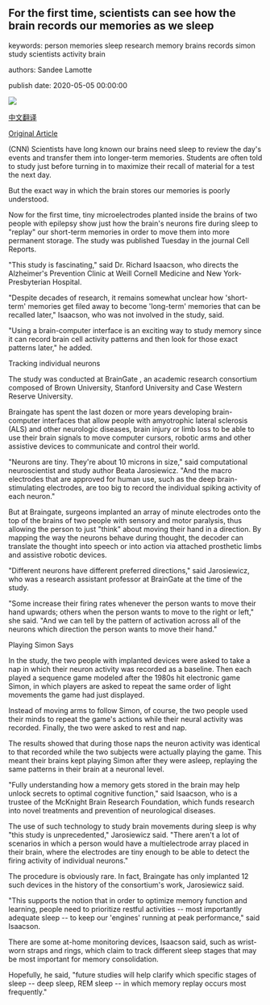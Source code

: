 ## For the first time, scientists can see how the brain records our memories as we sleep

keywords: person memories sleep research memory brains records simon study scientists activity brain

authors: Sandee Lamotte

publish date: 2020-05-05 00:00:00

![](https://cdn.cnn.com/cnnnext/dam/assets/181204131826-03-sleep-duration-super-tease.jpg)

[中文翻译](For%20the%20first%20time%2C%20scientists%20can%20see%20how%20the%20brain%20records%20our%20memories%20as%20we%20sleep_zh.md)

[Original Article](https://edition.cnn.com/2020/05/05/health/brain-records-memories-scn-wellness/index.html)

(CNN) Scientists have long known our brains need sleep to review the day's events and transfer them into longer-term memories. Students are often told to study just before turning in to maximize their recall of material for a test the next day.

But the exact way in which the brain stores our memories is poorly understood.

Now for the first time, tiny microelectrodes planted inside the brains of two people with epilepsy show just how the brain's neurons fire during sleep to "replay" our short-term memories in order to move them into more permanent storage. The study was published Tuesday in the journal Cell Reports.

"This study is fascinating," said Dr. Richard Isaacson, who directs the Alzheimer's Prevention Clinic at Weill Cornell Medicine and New York-Presbyterian Hospital.

"Despite decades of research, it remains somewhat unclear how 'short-term' memories get filed away to become 'long-term' memories that can be recalled later," Isaacson, who was not involved in the study, said.

"Using a brain-computer interface is an exciting way to study memory since it can record brain cell activity patterns and then look for those exact patterns later," he added.

Tracking individual neurons

The study was conducted at BrainGate , an academic research consortium composed of Brown University, Stanford University and Case Western Reserve University.

Braingate has spent the last dozen or more years developing brain-computer interfaces that allow people with amyotrophic lateral sclerosis (ALS) and other neurologic diseases, brain injury or limb loss to be able to use their brain signals to move computer cursors, robotic arms and other assistive devices to communicate and control their world.

"Neurons are tiny. They're about 10 microns in size," said computational neuroscientist and study author Beata Jarosiewicz. "And the macro electrodes that are approved for human use, such as the deep brain-stimulating electrodes, are too big to record the individual spiking activity of each neuron."

But at Braingate, surgeons implanted an array of minute electrodes onto the top of the brains of two people with sensory and motor paralysis, thus allowing the person to just "think" about moving their hand in a direction. By mapping the way the neurons behave during thought, the decoder can translate the thought into speech or into action via attached prosthetic limbs and assistive robotic devices.

"Different neurons have different preferred directions," said Jarosiewicz, who was a research assistant professor at BrainGate at the time of the study.

"Some increase their firing rates whenever the person wants to move their hand upwards; others when the person wants to move to the right or left," she said. "And we can tell by the pattern of activation across all of the neurons which direction the person wants to move their hand."

Playing Simon Says

In the study, the two people with implanted devices were asked to take a nap in which their neuron activity was recorded as a baseline. Then each played a sequence game modeled after the 1980s hit electronic game Simon, in which players are asked to repeat the same order of light movements the game had just displayed.

Instead of moving arms to follow Simon, of course, the two people used their minds to repeat the game's actions while their neural activity was recorded. Finally, the two were asked to rest and nap.

The results showed that during those naps the neuron activity was identical to that recorded while the two subjects were actually playing the game. This meant their brains kept playing Simon after they were asleep, replaying the same patterns in their brain at a neuronal level.

"Fully understanding how a memory gets stored in the brain may help unlock secrets to optimal cognitive function," said Isaacson, who is a trustee of the McKnight Brain Research Foundation, which funds research into novel treatments and prevention of neurological diseases.

The use of such technology to study brain movements during sleep is why "this study is unprecedented," Jarosiewicz said. "There aren't a lot of scenarios in which a person would have a multielectrode array placed in their brain, where the electrodes are tiny enough to be able to detect the firing activity of individual neurons."

The procedure is obviously rare. In fact, Braingate has only implanted 12 such devices in the history of the consortium's work, Jarosiewicz said.

"This supports the notion that in order to optimize memory function and learning, people need to prioritize restful activities -- most importantly adequate sleep -- to keep our 'engines' running at peak performance," said Isaacson.

There are some at-home monitoring devices, Isaacson said, such as wrist-worn straps and rings, which claim to track different sleep stages that may be most important for memory consolidation.

Hopefully, he said, "future studies will help clarify which specific stages of sleep -- deep sleep, REM sleep -- in which memory replay occurs most frequently."